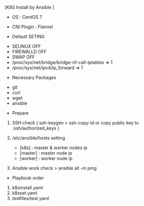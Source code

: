 [K8S Install by Ansible ]

* OS : CentOS 7 

* CNI Plugin : Flannel

* Default SETING
- SELINUX OFF
- FIREWALLD OFF
- SWAP OFF
- /proc/sys/net/bridge/bridge-nf-call-iptables => 1
- /proc/sys/net/ipv4/ip_forward => 1


* Necessary Packages
- git
- curl
- wget
- ansible

* Prepare 
1. SSH check ( ssh-keygen > ssh-copy-id or copy public key to .ssh/authorized_keys )

2. /etc/ansible/hosts setting
	- [k8s] : master & worker nodes ip
	- [master] : master node ip
	- [worker] : worker node ip

3. Ansible work check > ansible all -m ping 

* Playbook order

1. k8sinstall.yaml
2. k8sset.yaml
3. testfiles/test.yaml

